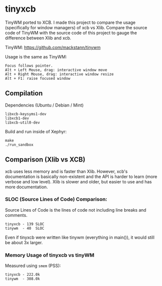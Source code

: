 # tinyxcb
TinyWM ported to XCB. I made this project to compare the usage (specifically for
window managers) of xcb vs Xlib. Compare the source code of TinyWM with the source code
of this project to gauge the difference between Xlib and xcb.

TinyWM: https://github.com/mackstann/tinywm

Usage is the same as TinyWM:
```
Focus follows pointer.
Alt + Left Mouse, drag: interactive window move
Alt + Right Mouse, drag: interactive window resize
Alt + F1: raise focused window
```

## Compilation
Dependencies (Ubuntu / Debian / Mint)
```
libxcb-keysyms1-dev
libxcb1-dev
libxcb-util0-dev
```

Build and run inside of Xephyr:
```
make
./run_sandbox
```

## Comparison (Xlib vs XCB)
xcb uses less memory and is faster than Xlib. However, xcb's documentation is basically
non-existent and the API is harder to learn (more verbose and low level). Xlib is slower 
and older, but easier to use and has more documentation. 

### SLOC (Source Lines of Code) Comparison:
Source Lines of Code is the lines of code not including line breaks and comments.
```
tinyxcb - 139 SLOC
tinywm  - 40  SLOC
```
Even if tinyxcb were written like tinywm (everything in main()), it would still be about 3x larger.

### Memory Usage of tinyxcb vs tinyWM
Measured using `smem` (PSS):
```
tinyxcb - 222.0k
tinywm  - 308.0k
```
